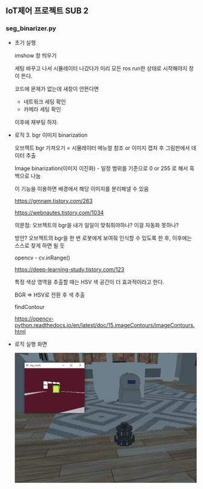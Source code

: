 ## IoT제어 프로젝트 SUB 2

### seg_binarizer.py

- 초기 실행

  imshow 창 띄우기

  세팅 바꾸고 나서 시뮬레이터 나갔다가 미리 모든 ros run한 상태로 시작해야지 창이 뜬다.

  코드에 문제가 없는데 새창이 안뜬다면 

  - 네트워크 세팅 확인
  - 카메라 세팅 확인 

  이후에 재부팅 하자.

- 로직 3. bgr 이미지 binarization

  오브젝트 bgr 가져오기 = 시뮬레이터 메뉴얼 참조 or 이미지 캡처 후 그림판에서 데이터 추출

  

  Image binarization(이미지 이진화) - 일정 범위를 기준으로 0 or 255 로 해서 흑백으로 나눔

  이 기능을 이용하면 배경에서 해당 이미지를 분리해낼 수 있음

  https://gmnam.tistory.com/263

  https://webnautes.tistory.com/1034

  의문점: 오브젝트의 bgr을 내가 일일이 맞춰줘야하나? 이걸 자동화 못하나?

  방안? 오브젝트의 bgr을 한 번 로봇에게 보여줘 인식할 수 있도록 한 후, 이후에는 스스로 찾게 하면 될 듯

  opencv - cv.inRange()

  https://deep-learning-study.tistory.com/123

  특정 색상 영역을 추출할 때는 HSV 색 공간이 더 효과적이라고 한다.

  BGR => HSV로 전환 후 색 추출

  findContour

  https://opencv-python.readthedocs.io/en/latest/doc/15.imageContours/imageContours.html

- 로직 실행 화면

  ![image-20210907145222796](README.assets/image-20210907145222796.png)

